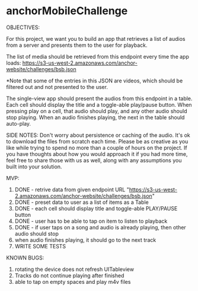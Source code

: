 # anchorMobileChallenge

OBJECTIVES: 

For this project, we want you to build an app that retrieves a list of audios from a server and
presents them to the user for playback.

The list of media should be retrieved from this endpoint every time the app loads:
https://s3-us-west-2.amazonaws.com/anchor-website/challenges/bsb.json

*Note that some of the entries in this JSON are videos, which should be filtered out and
not presented to the user.

The single-view app should present the audios from this endpoint in a table. Each cell should
display the title and a toggle-able play/pause button. When pressing play on a cell, that
audio should play, and any other audio should stop playing. When an audio finishes playing,
the next in the table should auto-play.

SIDE NOTES:
Don't worry about persistence or caching of the audio. It's ok to download the files from
scratch each time. Please be as creative as you like while trying to spend no more than a
couple of hours on the project. If you have thoughts about how you would approach it if you
had more time, feel free to share those with us as well, along with any assumptions you built
into your solution.

MVP:
 1) DONE - retrive data from given endpoint URL "https://s3-us-west-2.amazonaws.com/anchor-website/challenges/bsb.json"
 2) DONE - preset data to user as a list of items as a Table
 3) DONE - each cell should display title and toggle-able PLAY/PAUSE button
 4) DONE - user has to be able to tap on item to listen to playback
 5) DONE - if user taps on a song and audio is already playing, then other audio should stop
 6) when audio finishes playing, it should go to the next track
 7) WRITE SOME TESTS

KNOWN BUGS: 
 1) rotating the device does not refresh UITableview
 2) Tracks do not continue playing after finished
 3) able to tap on empty spaces and play m4v files
